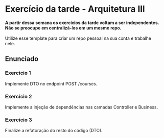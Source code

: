 # Exercício da tarde - Arquitetura III

<strong>A partir dessa semana os exercícios da tarde voltam a ser independentes. Não se preocupe em centralizá-los em um mesmo repo.</strong>
<br><br>
Utilize esse template para criar um repo pessoal na sua conta e trabalhe nele.

## Enunciado

### Exercício 1

Implemente DTO no endpoint POST /courses.

### Exercício 2

Implemente a injeção de dependências nas camadas Controller e Business.

### Exercício 3

Finalize a refatoração do resto do código (DTO).
